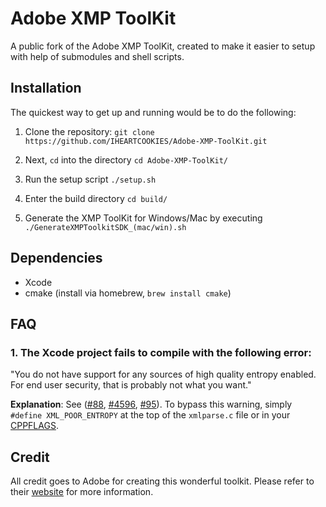 # Adobe XMP ToolKit

A public fork of the Adobe XMP ToolKit, created to make it easier to setup with help of submodules and shell scripts.

## Installation

The quickest way to get up and running would be to do the following:

1. Clone the repository: `git clone https://github.com/IHEARTCOOKIES/Adobe-XMP-ToolKit.git`

2. Next, `cd` into the directory `cd Adobe-XMP-ToolKit/`

3. Run the setup script `./setup.sh`

4. Enter the build directory `cd build/`

5. Generate the XMP ToolKit for Windows/Mac by executing `./GenerateXMPToolkitSDK_(mac/win).sh`

## Dependencies

- Xcode
- cmake (install via homebrew, `brew install cmake`)

## FAQ

### 1. The Xcode project fails to compile with the following error:
"You do not have support for any sources of high quality entropy enabled. For end user security, that is probably not what you want."

**Explanation**: See ([#88](https://github.com/libexpat/libexpat/issues/88), [#4596](https://github.com/openwrt/packages/issues/4596), [#95](https://github.com/libexpat/libexpat/issues/95)). To bypass this warning, simply `#define XML_POOR_ENTROPY` at the top of the `xmlparse.c` file or in your [CPPFLAGS](https://github.com/lede-project/source/commit/7c727c6fa427dba9e43aaf3648d12af19a4858f1).

## Credit

All credit goes to Adobe for creating this wonderful toolkit. Please refer to their [website](https://www.adobe.com/devnet/xmp.html) for more information.
